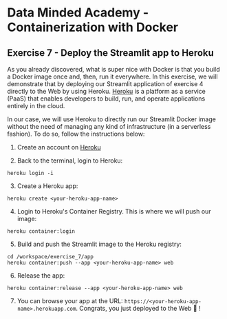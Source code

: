 # Data Minded Academy - Containerization with Docker
## Exercise 7 - Deploy the Streamlit app to Heroku

As you already discovered, what is super nice with Docker is that you build a Docker image once and, 
then, run it everywhere. In this exercise, we will demonstrate that by deploying our Streamlit application 
of exercise 4 directly to the Web by using Heroku. [Heroku](https://www.heroku.com/) is a platform as 
a service (PaaS) that enables developers to build, run, and operate applications entirely in the cloud.

In our case, we will use Heroku to directly run our Streamlit Docker image without the need of managing 
any kind of infrastructure (in a serverless fashion). To do so, follow the instructions below:

1. Create an account on [Heroku](https://www.heroku.com/)

2. Back to the terminal, login to Heroku: 
```
heroku login -i
```

3. Create a Heroku app:
```
heroku create <your-heroku-app-name>
```

4. Login to Heroku's Container Registry. This is where we will push our image:
```
heroku container:login
```

5. Build and push the Streamlit image to the Heroku registry:
```
cd /workspace/exercise_7/app
heroku container:push --app <your-heroku-app-name> web 
```

6. Release the app: 
```
heroku container:release --app <your-heroku-app-name> web
```

7. You can browse your app at the URL: `https://<your-heroku-app-name>.herokuapp.com`. 
Congrats, you just deployed to the Web 🚀 ! 
